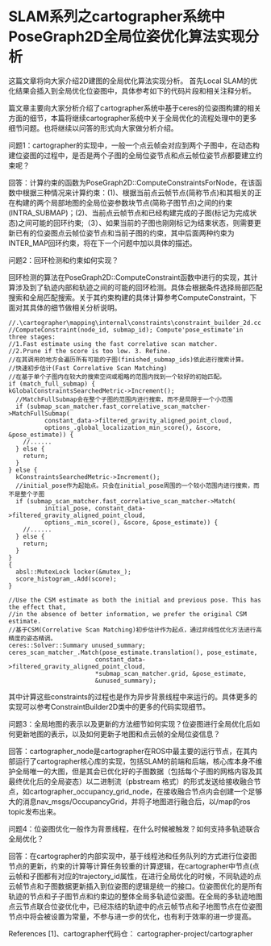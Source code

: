 # SLAM系列之cartographer系统中PoseGraph2D全局位姿优化算法实现分析

这篇文章将向大家介绍2D建图的全局优化算法实现分析。
首先Local SLAM的优化结果会插入到全局优化位姿图中，具体参考如下的代码片段和相关注释分析。


篇文章主要向大家分析介绍了cartographer系统中基于ceres的位姿图构建的相关方面的细节，本篇将继续cartographer系统中关于全局优化的流程处理中的更多细节问题。也将继续以问答的形式向大家做分析介绍。

问题1：cartographer的实现中，一般一个点云帧会对应到两个子图中，在动态构建位姿图的过程中，是否是两个子图的全局位姿节点和点云帧位姿节点都要建立约束呢？

回答：计算约束的函数为PoseGraph2D::ComputeConstraintsForNode，在该函数中根据三种情况来计算约束：(1)、根据当前点云帧节点(简称节点)和其相关的正在构建的两个局部地图的全局位姿参数块节点(简称子图节点)之间的约束(INTRA_SUBMAP)；(2)、当前点云帧节点和已经构建完成的子图(标记为完成状态)之间可能的回环约束;（3）、如果当前的子图也刚刚标记为结束状态，则需要更新已有的位姿图点云帧位姿节点和当前子图的约束，其中后面两种约束为INTER_MAP回环约束，将在下一个问题中加以具体的描述。

问题2：回环检测和约束如何实现？

回环检测的算法在PoseGraph2D::ComputeConstraint函数中进行的实现，其计算涉及到了轨迹内部和轨迹之间的可能的回环检测。具体会根据条件选择局部匹配搜索和全局匹配搜索。关于其约束构建的具体计算参考ComputeConstraint，下面对其具体的细节做相关分析说明。

```
//.\cartographer\mapping\internal\constraints\constraint_builder_2d.cc
//ComputeConstraint(node_id, submap_id); Compute'pose_estimate'in three stages:
//1.Fast estimate using the fast correlative scan matcher.
//2.Prune if the score is too low. 3. Refine.
//在其调用的地方会遍历所有可能的子图(finished_submap_ids)依此进行搜索计算。
//快速初步估计(Fast Correlative Scan Matching)
//在基于单个子图内在较大的搜索空间或粗略的范围内找到一个较好的初始匹配。
if (match_full_submap) {
kGlobalConstraintsSearchedMetric->Increment();
  //MatchFullSubmap会在整个子图的范围内进行搜索，而不是局限于一个小范围
  if (submap_scan_matcher.fast_correlative_scan_matcher->MatchFullSubmap(
          constant_data->filtered_gravity_aligned_point_cloud,
          options_.global_localization_min_score(), &score, &pose_estimate)) {
	//......
  } else {
    return;
  }
} else {
  kConstraintsSearchedMetric->Increment();
  //initial_pose作为起始点。只会在initial_pose周围的一个较小范围内进行搜索，而不是整个子图
  if (submap_scan_matcher.fast_correlative_scan_matcher->Match(
          initial_pose, constant_data->filtered_gravity_aligned_point_cloud,
          options_.min_score(), &score, &pose_estimate)) {
    //......
  } else {
    return;
  }
}
{
  absl::MutexLock locker(&mutex_);
  score_histogram_.Add(score);
}

//Use the CSM estimate as both the initial and previous pose. This has the effect that,
//in the absence of better information, we prefer the original CSM estimate.
//基于CSM(Correlative Scan Matching)初步估计作为起点，通过非线性优化方法进行高精度的姿态精调。
ceres::Solver::Summary unused_summary;
ceres_scan_matcher_.Match(pose_estimate.translation(), pose_estimate,
                        constant_data->filtered_gravity_aligned_point_cloud,
                        *submap_scan_matcher.grid, &pose_estimate,
                        &unused_summary);
```

其中计算这些constraints的过程也是作为异步背景线程中来运行的。具体更多的实现可以参考ConstraintBuilder2D类中的更多的代码实现细节。

问题3：全局地图的表示以及更新的方法细节如何实现？位姿图进行全局优化后如何更新地图的表示，以及如何更新子地图和点云帧的全局位姿信息？

回答：cartographer_node是cartographer在ROS中最主要的运行节点，在其内部运行了cartographer核心库的实现，包括SLAM的前端和后端，核心库本身不维护全局唯一的大图，但是其会已优化好的子图数据（包括每个子图的网格内容及其最终优化后的全局姿态）以二进制流（pbstream 格式）的形式发送给接收融合节点，如cartographer_occupancy_grid_node，在接收融合节点内会创建一个足够大的消息nav_msgs/OccupancyGrid，并将子地图进行融合后，以/map的ros topic发布出来。

问题4：位姿图优化一般作为背景线程，在什么时候被触发？如何支持多轨迹联合全局优化？

回答：在cartographer的内部实现中，基于线程池和任务队列的方式进行位姿图节点的更新，约束的计算等计算任务较重的计算逻辑，在cartographer中节点(点云帧和子图都有对应的trajectory_id属性，在进行全局优化的时候，不同轨迹的点云帧节点和子图数据更新插入到位姿图的逻辑是统一的接口。位姿图优化的是所有轨迹的节点和子子图节点和约束边的整体全局多轨迹位姿图。在全局的多轨迹地图点云节点联合位姿优化中，已经冻结的轨迹中的点云帧节点和子地图节点在位姿图节点中将会被设置为常量，不参与进一步的优化，也有利于效率的进一步提高。

References
[1]、cartographer代码仓： cartographer-project/cartographer